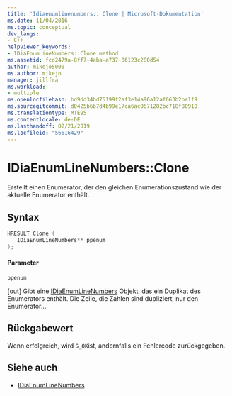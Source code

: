 ```yaml
---
title: 'Idiaenumlinenumbers:: Clone | Microsoft-Dokumentation'
ms.date: 11/04/2016
ms.topic: conceptual
dev_langs:
- C++
helpviewer_keywords:
- IDiaEnumLineNumbers::Clone method
ms.assetid: fcd2479a-8ff7-4aba-a737-06123c280d54
author: mikejo5000
ms.author: mikejo
manager: jillfra
ms.workload:
- multiple
ms.openlocfilehash: bd9dd34bd75199f2af3e14a96a12af663b2ba1f9
ms.sourcegitcommit: d0425b6b7d4b99e17ca6ac0671282bc718f80910
ms.translationtype: MTE95
ms.contentlocale: de-DE
ms.lasthandoff: 02/21/2019
ms.locfileid: "56616429"
---
```

# <a name="idiaenumlinenumbersclone"></a>IDiaEnumLineNumbers::Clone
Erstellt einen Enumerator, der den gleichen Enumerationszustand wie der aktuelle Enumerator enthält.

## <a name="syntax"></a>Syntax

```C++
HRESULT Clone ( 
   IDiaEnumLineNumbers** ppenum
);
```

#### <a name="parameters"></a>Parameter
 `ppenum`

[out] Gibt eine [IDiaEnumLineNumbers](../../debugger/debug-interface-access/idiaenumlinenumbers.md) Objekt, das ein Duplikat des Enumerators enthält. Die Zeile, die Zahlen sind dupliziert, nur den Enumerator...

## <a name="return-value"></a>Rückgabewert
 Wenn erfolgreich, wird `S_OK`ist, andernfalls ein Fehlercode zurückgegeben.

## <a name="see-also"></a>Siehe auch
- [IDiaEnumLineNumbers](../../debugger/debug-interface-access/idiaenumlinenumbers.md)